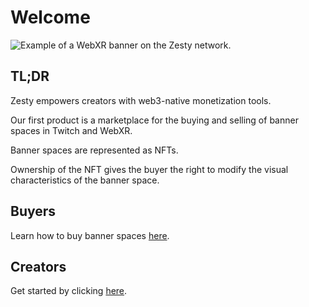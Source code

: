 # Welcome

![Example of a WebXR banner on the Zesty network.](https://lh6.googleusercontent.com/X70me3JYlLqF9Jvw6Ak4xzahXcNSwPCynRjkhm62eBHkA1hCFWTmPbqH23qF5I0QgZzznBijyO-Q0srUltWje5F\_xOJ-hnmVZudn6tUI6G81ZT4\_D91JXVXJeGYz6WBNoisvlPFU)

## TL;DR

Zesty empowers creators with web3-native monetization tools.

Our first product is a marketplace for the buying and selling of banner spaces in Twitch and WebXR.

Banner spaces are represented as NFTs.&#x20;

Ownership of the NFT gives the buyer the right to modify the visual characteristics of the banner space.

## Buyers

Learn how to buy banner spaces [here](guides/advertisers.md).

## Creators

Get started by clicking [here](guides/creators.md).
